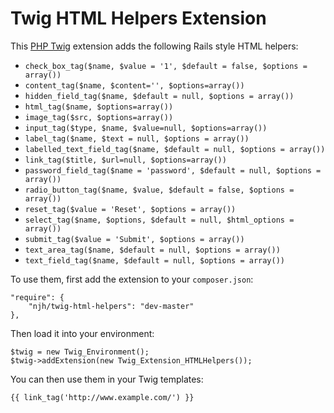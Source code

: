 Twig HTML Helpers Extension
==========================

This [PHP Twig] extension adds the following Rails style HTML helpers:

* ```check_box_tag($name, $value = '1', $default = false, $options = array())```
* ```content_tag($name, $content='', $options=array())```
* ```hidden_field_tag($name, $default = null, $options = array())```
* ```html_tag($name, $options=array())```
* ```image_tag($src, $options=array())```
* ```input_tag($type, $name, $value=null, $options=array())```
* ```label_tag($name, $text = null, $options = array())```
* ```labelled_text_field_tag($name, $default = null, $options = array())```
* ```link_tag($title, $url=null, $options=array())```
* ```password_field_tag($name = 'password', $default = null, $options = array())```
* ```radio_button_tag($name, $value, $default = false, $options = array())```
* ```reset_tag($value = 'Reset', $options = array())```
* ```select_tag($name, $options, $default = null, $html_options = array())```
* ```submit_tag($value = 'Submit', $options = array())```
* ```text_area_tag($name, $default = null, $options = array())```
* ```text_field_tag($name, $default = null, $options = array())```


To use them, first add the extension to your ```composer.json```:

    "require": {
        "njh/twig-html-helpers": "dev-master"
    },

Then load it into your environment:

    $twig = new Twig_Environment();
    $twig->addExtension(new Twig_Extension_HTMLHelpers());


You can then use them in your Twig templates:

    {{ link_tag('http://www.example.com/') }}



[PHP Twig]: http://twig.sensiolabs.org

